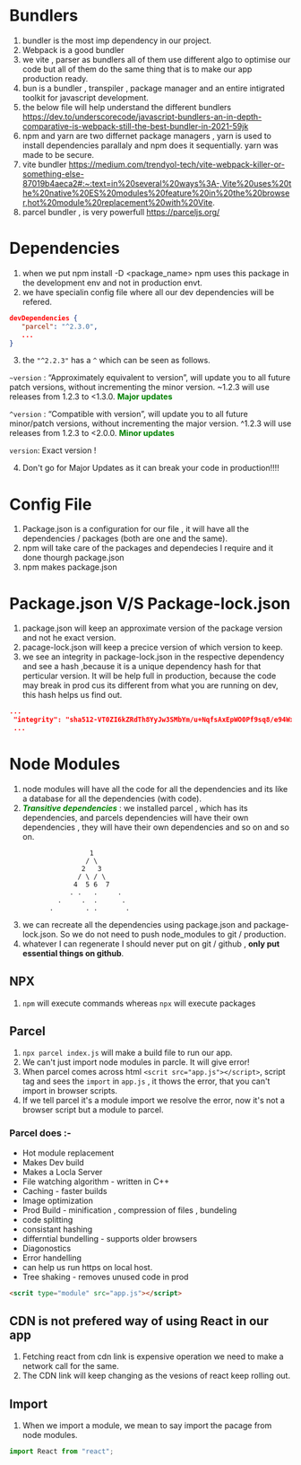 # Bundlers

1. bundler is the most imp dependency in our project.
2. Webpack is a good bundler
3. we vite , parser as bundlers all of them use different algo to optimise our code but all of them do the same thing that is to make our app production ready.
4. bun is a bundler , transpiler , package manager and an entire intigrated toolkit for javascript development.
5. the below file will help understand the different bundlers
   https://dev.to/underscorecode/javascript-bundlers-an-in-depth-comparative-is-webpack-still-the-best-bundler-in-2021-59jk
6. npm and yarn are two differnet package managers , yarn is used to install dependencies parallaly and npm does it sequentially. yarn was made to be secure.
7. vite bundler
   https://medium.com/trendyol-tech/vite-webpack-killer-or-something-else-87019b4aeca2#:~:text=in%20several%20ways%3A-,Vite%20uses%20the%20native%20ES%20modules%20feature%20in%20the%20browser,hot%20module%20replacement%20with%20Vite.
8. parcel bundler , is very powerfull
   https://parceljs.org/

# Dependencies

1. when we put npm install -D <package_name>
   npm uses this package in the development env and not in production envt.
2. we have specialin config file where all our dev dependencies will be refered.

```json
devDependencies {
   "parcel": "^2.3.0",
   ...
}
```

3. the `"^2.2.3"` has a `^` which can be seen as follows.

`~version` : “Approximately equivalent to version”, will update you to all future patch versions, without incrementing the minor version. ~1.2.3 will use releases from 1.2.3 to <1.3.0. <span style="color:green"> **Major updates**</span>

`^version` : “Compatible with version”, will update you to all future minor/patch versions, without incrementing the major version. ^1.2.3 will use releases from 1.2.3 to <2.0.0.
<span style="color:green"> **Minor updates**</span>

`version`: Exact version !

4. Don't go for Major Updates as it can break your code in production!!!!

# Config File

1. Package.json is a configuration for our file , it will have all the dependencies / packages (both are one and the same).
2. npm will take care of the packages and dependecies I require and it done thourgh package.json
3. npm makes package.json

# Package.json V/S Package-lock.json

1. package.json will keep an approximate version of the package version and not he exact version.
2. pacage-lock.json will keep a precice version of which version to keep.
3. we see an integrity in package-lock.json in the respective dependency and see a hash ,because it is a unique dependency hash for that perticular version. It will be help full in production, because the code may break in prod cus its different from what you are running on dev, this hash helps us find out.

```json
...
 "integrity": "sha512-VT0ZI6kZRdTh8YyJw3SMbYm/u+NqfsAxEpWO0Pf9sq8/e94WxxOpPKx9FR1FlyCtOVDNOQ+8ntlqFxiRc+r5qA==",
 ...
```

# Node Modules

1. node modules will have all the code for all the dependencies and its like a database for all the dependencies (with code).
2. <span style="color:green"><em>**Transitive dependencies**</em> </span>: we installed parcel , which has its dependencies, and parcels dependencies will have their own dependencies , they will have their own dependencies and so on and so on.

```
                    1
                   / \
                  2   3
                 / \ / \
                4  5 6  7
               . .   .     .
            .     .  .      .
          .        . .       .
```

3. we can recreate all the dependencies using package.json and package-lock.json. So we do not need to push node_modules to git / production.
4. whatever I can regenerate I should never put on git / github , **only put essential things on github**.

## NPX

1. `npm` will execute commands whereas `npx` will execute packages

## Parcel

1. `npx parcel index.js` will make a build file to run our app.
2. We can't just import node modules in parcle. It will give error!
3. When parcel comes across html `<scrit src="app.js"></script>`, script tag and sees the `import` in `app.js` , it thows the error, that you can't import in browser scripts.
4. If we tell parcel it's a module import we resolve the error, now it's not a browser script but a module to parcel.

### Parcel does :-

- Hot module replacement
- Makes Dev build
- Makes a Locla Server
- File watching algorithm - written in C++
- Caching - faster builds
- Image optimization
- Prod Build - minification , compression of files , bundeling
- code splitting
- consistant hashing
- differntial bundelling - supports older browsers
- Diagonostics
- Error handelling
- can help us run https on local host.
- Tree shaking - removes unused code in prod

```html
<scrit type="module" src="app.js"></script>
```

## CDN is not prefered way of using React in our app

1. Fetching react from cdn link is expensive operation we need to make a network call for the same.
2. The CDN link will keep changing as the vesions of react keep rolling out.

## Import

1. When we import a module, we mean to say import the pacage from node modules.

```js
import React from "react";
```

